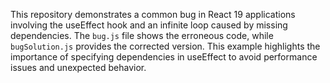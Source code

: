 This repository demonstrates a common bug in React 19 applications involving the useEffect hook and an infinite loop caused by missing dependencies.  The `bug.js` file shows the erroneous code, while `bugSolution.js` provides the corrected version.  This example highlights the importance of specifying dependencies in useEffect to avoid performance issues and unexpected behavior.
